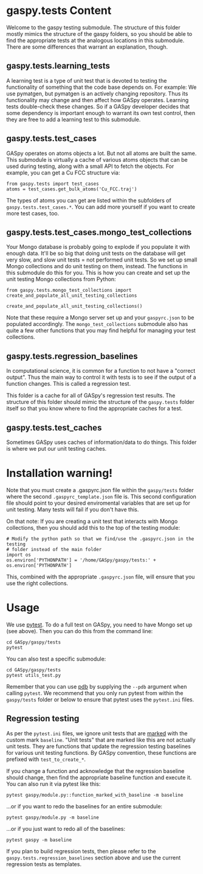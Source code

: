 # gaspy.tests Content

Welcome to the gaspy testing submodule. The structure of this folder mostly
mimics the structure of the gaspy folders, so you should be able to find the
appropriate tests at the analogous locations in this submodule. There are
some differences that warrant an explanation, though.

## gaspy.tests.learning\_tests

A learning test is a type of unit test that is devoted to testing the
functionality of something that the code base depends on. For example:  We
use pymatgen, but pymatgen is an actively changing repository. Thus its
functionality may change and then affect how GASpy operates. Learning tests
double-check these changes. So if a GASpy developer decides that some
dependency is important enough to warrant its own test control, then they
are free to add a learning test to this submodule.

## gaspy.tests.test\_cases

GASpy operates on atoms objects a lot. But not all atoms are built the same.
This submodule is virtually a cache of various atoms objects that can be used
during testing, along with a small API to fetch the objects. For example, you
can get a Cu FCC structure via:

```
from gaspy.tests import test_cases
atoms = test_cases.get_bulk_atoms('Cu_FCC.traj')
```

The types of atoms you can get are listed within the subfolders of
`gaspy.tests.test_cases.*`. You can add more yourself if you want to create
more test cases, too.

## gaspy.tests.test\_cases.mongo\_test\_collections

Your Mongo database is probably going to explode if you populate it with enough
data. It'll be so big that doing unit tests on the database will get very
slow, and slow unit tests = not performed unit tests. So we set up small
Mongo collections and do unit testing on them, instead. The functions in this
submodule do this for you. This is how you can create and set up the
unit testing Mongo collections from Python:

```
from gaspy.tests.mongo_test_collections import create_and_populate_all_unit_testing_collections

create_and_populate_all_unit_testing_collections()
```

Note that these require a Mongo server set up and your `gaspyrc.json` to be
populated accordingly. The `mongo_test_collections` submodule also has quite a
few other functions that you may find helpful for managing your test collections.

## gaspy.tests.regression\_baselines

In computational science, it is common for a function to not have a "correct
output". Thus the main way to control it with tests is to see if the output
of a function changes. This is called a regression test.

This folder is a cache for all of GASpy's regression test results. The
structure of this folder should mimic the structure of the `gaspy.tests` folder
itself so that you know where to find the appropriate caches for a test.

## gaspy.tests.test\_caches

Sometimes GASpy uses caches of information/data to do things. This folder is where
we put our unit testing caches.


# Installation warning!

Note that you must create a .gaspyrc.json file within the `gaspy/tests` folder
where the second `.gaspyrc_template.json` file is. This second configuration file
should point to your desired enviromental variables that are set up for unit
testing. Many tests will fail if you don't have this.

On that note:  If you are creating a unit test that interacts with Mongo collections,
then you should add this to the top of the testing module:

```
# Modify the python path so that we find/use the .gaspyrc.json in the testing
# folder instead of the main folder
import os
os.environ['PYTHONPATH'] = '/home/GASpy/gaspy/tests:' + os.environ['PYTHONPATH']
```

This, combined with the appropriate `.gaspyrc.json` file, will ensure that you use
the right collections.


# Usage

We use [pytest](https://docs.pytest.org/en/latest/). To do a full test on
GASpy, you need to have Mongo set up (see above). Then you can do this from the
command line:

```
cd GASpy/gaspy/tests
pytest
```

You can also test a specific submodule:

```
cd GASpy/gaspy/tests
pytest utils_test.py
```

Remember that you can use [pdb](https://docs.python.org/3/library/pdb.html) by
supplying the `--pdb` argument when calling `pytest`. We recommend that you only run
pytest from within the `gaspy/tests` folder or below to ensure that pytest uses
the `pytest.ini` files.


## Regression testing

As per the `pytest.ini` files, we ignore unit tests that are
[marked](https://docs.pytest.org/en/latest/example/markers.html) with the
custom mark `baseline`. "Unit tests" that are marked like this are not actually
unit tests. They are functions that update the regression testing baselines for
various unit testing functions. By GASpy convention, these functions are
prefixed with `test_to_create_*`.

If you change a function and acknowledge that the regression baseline should change,
then find the appropriate baseline function and execute it. You can also run it via
pytest like this:

```
pytest gaspy/module.py::function_marked_with_baseline -m baseline
```

...or if you want to redo the baselines for an entire submodule:

```
pytest gaspy/module.py -m baseline
```

...or if you just want to redo all of the baselines:

```
pytest gaspy -m baseline
```

If you plan to build regression tests, then please refer to the
`gaspy.tests.regression_baselines` section above and use the current regression
tests as templates.
